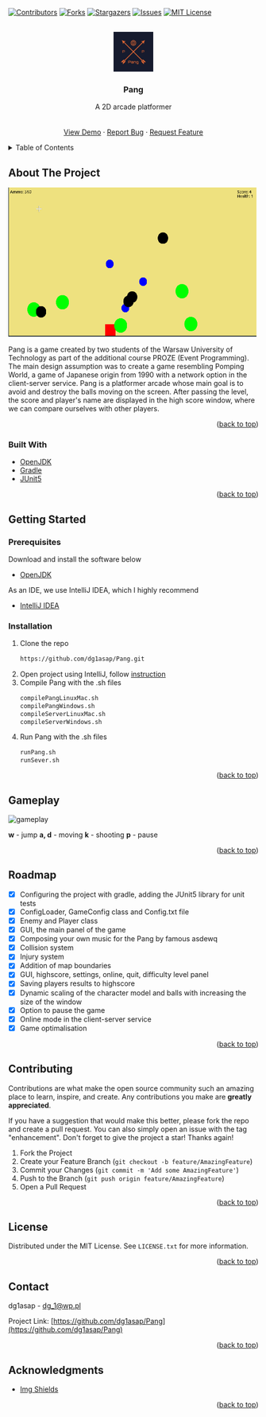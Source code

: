 <div id="top"></div>

[![Contributors][contributors-shield]][contributors-url] [![Forks][forks-shield]][forks-url] [![Stargazers][stars-shield]][stars-url] [![Issues][issues-shield]][issues-url] [![MIT License][license-shield]][license-url]


<!-- PROJECT LOGO -->
<br />
<div align="center">
  <a href="https://github.com/dg1asap/Pang">
    <img src="images/logo.jpg" alt="Logo" width="80" height="80">
  </a>

  <h3 align="center">Pang</h3>

  <p align="center">
	A 2D arcade platformer
    <br />
    <a href="https://github.com/dg1asap/Pang">
    <br />
    <br />
    <a href="https://www.youtube.com/watch?v=sNvLo3RXLNk&list=PLzLykJmDCNQ-DZczvk51P_f6NFM7-C5KT&index=1">View Demo</a>
    ·
    <a href="https://github.com/dg1asap/Pang/issues">Report Bug</a>
    ·
    <a href="https://github.com/dg1asap/Pang/issues">Request Feature</a>
  </p>
</div>



<!-- TABLE OF CONTENTS -->
<details>
  <summary>Table of Contents</summary>
  <ol>
    <li>
      <a href="#about-the-project">About The Project</a>
      <ul>
        <li><a href="#built-with">Built With</a></li>
      </ul>
    </li>
    <li>
      <a href="#getting-started">Getting Started</a>
      <ul>
        <li><a href="#prerequisites">Prerequisites</a></li>
        <li><a href="#installation">Installation</a></li>
      </ul>
    </li>
    <li><a href="#gameplay">Gameplay</a></li>
    <li><a href="#roadmap">Roadmap</a></li>
    <li><a href="#contributing">Contributing</a></li>
    <li><a href="#license">License</a></li>
    <li><a href="#contact">Contact</a></li>
    <li><a href="#acknowledgments">Acknowledgments</a></li>
  </ol>
</details>



<!-- ABOUT THE PROJECT -->
## About The Project

<img src="images/game.png" alt="game" width="500" height="300">

Pang is a game created by two students of the Warsaw University of Technology as part of the additional course PROZE (Event Programming). The main design assumption was to create a game resembling Pomping World, a game of Japanese origin from 1990 with a network option in the client-server service. Pang is a platformer arcade whose main goal is to avoid and destroy the balls moving on the screen. After passing the level, the score and player's name are displayed in the high score window, where we can compare ourselves with other players.

<p align="right">(<a href="#top">back to top</a>)</p>



### Built With

* [OpenJDK](https://openjdk.java.net)
* [Gradle](https://gradle.org)
* [JUnit5](https://junit.org/junit5/) 


<p align="right">(<a href="#top">back to top</a>)</p>



<!-- GETTING STARTED -->
## Getting Started

### Prerequisites

Download and install the software below
* [OpenJDK](https://openjdk.java.net/install/)

As an IDE, we use IntelliJ IDEA, which I highly recommend
* [IntelliJ IDEA](https://www.jetbrains.com/idea/download/#section=linux)

### Installation

1. Clone the repo
   ```sh
   https://github.com/dg1asap/Pang.git
   ```
2. Open project using IntelliJ, follow [instruction](https://www.jetbrains.com/help/idea/open-close-and-move-projects.html)
3. Compile Pang with the .sh files
	```
	compilePangLinuxMac.sh
	compilePangWindows.sh
	compileServerLinuxMac.sh
	compileServerWindows.sh
	```
5. Run Pang with the .sh files
	```
	runPang.sh
	runSever.sh
	```


<p align="right">(<a href="#top">back to top</a>)</p>



<!-- GAMEPLAY -->
## Gameplay

   <img src="images/gameplay.gif" alt="gameplay" width="500" height="300">

<strong>w</strong> - jump
<strong>a, d</strong> - moving
<strong>k</strong> - shooting
<strong>p</strong> - pause


<p align="right">(<a href="#top">back to top</a>)</p>





<!-- ROADMAP -->
## Roadmap
- [x] Configuring the project with gradle, adding the JUnit5 library for unit tests
- [x] ConfigLoader, GameConfig class and Config.txt file
- [x] Enemy and Player class
- [x] GUI, the main panel of the game
- [x] Composing your own music for the Pang by famous asdewq
- [x] Collision system
- [x] Injury system
- [x] Addition of map boundaries
- [x] GUI, highscore, settings, online, quit, difficulty level panel
- [x] Saving players results to highscore
- [x] Dynamic scaling of the character model and balls with increasing the size of the window
- [x] Option to pause the game
- [x] Online mode in the client-server service
- [x] Game optimalisation

<p align="right">(<a href="#top">back to top</a>)</p>



<!-- CONTRIBUTING -->
## Contributing

Contributions are what make the open source community such an amazing place to learn, inspire, and create. Any contributions you make are **greatly appreciated**.

If you have a suggestion that would make this better, please fork the repo and create a pull request. You can also simply open an issue with the tag "enhancement".
Don't forget to give the project a star! Thanks again!

1. Fork the Project
2. Create your Feature Branch (`git checkout -b feature/AmazingFeature`)
3. Commit your Changes (`git commit -m 'Add some AmazingFeature'`)
4. Push to the Branch (`git push origin feature/AmazingFeature`)
5. Open a Pull Request

<p align="right">(<a href="#top">back to top</a>)</p>



<!-- LICENSE -->
## License

Distributed under the MIT License. See `LICENSE.txt` for more information.

<p align="right">(<a href="#top">back to top</a>)</p>



<!-- CONTACT -->
## Contact

dg1asap - dg_1@wp.pl

Project Link: [https://github.com/dg1asap/Pang](https://github.com/dg1asap/Pang)

<p align="right">(<a href="#top">back to top</a>)</p>



<!-- ACKNOWLEDGMENTS -->
## Acknowledgments

* [Img Shields](https://shields.io)

<p align="right">(<a href="#top">back to top</a>)</p>



<!-- MARKDOWN LINKS & IMAGES -->
<!-- https://www.markdownguide.org/basic-syntax/#reference-style-links -->
[contributors-shield]: https://img.shields.io/github/contributors/dg1asap/Pang.svg?style=for-the-badge
[contributors-url]: https://github.com/dg1asap/Pang/graphs/contributors
[forks-shield]: https://img.shields.io/github/forks/dg1asap/Pang.svg?style=for-the-badge
[forks-url]: https://github.com/dg1asap/Pang/network/members
[stars-shield]: https://img.shields.io/github/stars/dg1asap/Pang.svg?style=for-the-badge
[stars-url]: https://github.com/dg1asap/Pang/stargazers
[issues-shield]: https://img.shields.io/github/issues/dg1asap/Pang.svg?style=for-the-badge
[issues-url]: https://github.com/dg1asap/Pang/issues
[license-shield]: https://img.shields.io/github/license/dg1asap/Pang.svg?style=for-the-badge
[license-url]: https://github.com/dg1asap/Pang/blob/master/LICENSE.txt
